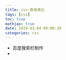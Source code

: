 ```yaml
---
title: css-表单美化
tags: [css]
toc: true
mathjax: true
date: 2019-03-04 09:08:39
categories: css
---
```

+ 百度搜索栏制作
+ 
